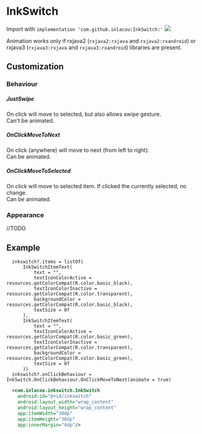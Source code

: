 # InkSwitch

Import with `implementation 'com.github.inlacou:InkSwitch:'` [![](https://jitpack.io/v/inlacou/InkSwitch.svg)](https://jitpack.io/#inlacou/InkSwitch)

Animation works only if rxjava2 (`rxjava2:rxjava` and `rxjava2:rxandroid`) or rxjava3 (`rxjava3:rxjava` and `rxjava3:rxandroid`) libraries are present.

## Customization

### Behaviour

##### JustSwipe
On click will move to selected, but also allows swipe gesture.  
Can't be animated.

##### OnClickMoveToNext
On click (anywhere) will move to next (from left to right).  
Can be animated.

##### OnClickMoveToSelected
On click will move to selected item. If clicked the currently selected, no change.  
Can be animated.

### Appearance

//TODO

## Example

```Kt
  inkswitch?.items = listOf(
      InkSwitchItemText(
          text = "",
          textIconColorActive = resources.getColorCompat(R.color.basic_black),
          textIconColorInactive = resources.getColorCompat(R.color.transparent),
          backgroundColor = resources.getColorCompat(R.color.basic_black),
          textSize = 0f
      ),
      InkSwitchItemText(
          text = "",
          textIconColorActive = resources.getColorCompat(R.color.basic_green),
          textIconColorInactive = resources.getColorCompat(R.color.transparent),
          backgroundColor = resources.getColorCompat(R.color.basic_green),
          textSize = 0f
      ))
  inkswitch?.onClickBehaviour = InkSwitch.OnClickBehaviour.OnClickMoveToNext(animate = true)
```

```xml
  <com.inlacou.inkswitch.InkSwitch
    android:id="@+id/inkswitch"
    android:layout_width="wrap_content"
    android:layout_height="wrap_content"
    app:itemWidth="30dp"
    app:itemHeight="30dp"
    app:innerMargin="4dp"/>
```

